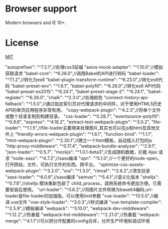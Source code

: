 # Browser support

Modern browsers and IE 10+.

# License
[MIT](http://opensource.org/licenses/MIT)

"autoprefixer": "^7.2.1",//处理css3前缀
"axios-mock-adapter": "^1.10.0",//模拟获取请求
"babel-core": "^6.26.0",//调用Babel的API进行转码
"babel-loader": "^7.1.2",//转化为es6
"babel-plugin-transform-runtime": "^6.23.0",//转化es6代码
"babel-preset-env": "^1.6.1",
"babel-polyfill": "^6.26.0",//转化es6 API代码
"babel-preset-es2015": "^6.24.1",
"babel-preset-stage-2": "^6.24.1",
"babel-register": "^6.26.0",
"chalk": "^2.3.0",//处理颜色
"connect-history-api-fallback": "^1.5.0",//通过指定索引页对代理请求的中间件，对于使用HTML5历史API的单页应用程序非常有用。
"copy-webpack-plugin": "^4.2.3",//将单个文件或整个目录复制到构建目录。
"css-loader": "^0.28.7",
"eventsource-polyfill": "^0.9.6",
"express": "^4.16.2",
"extract-text-webpack-plugin": "^3.0.2",
"file-loader": "^1.1.5",//file-loader主要用来处理图片,其实也可以在js和html及其他文件上
"friendly-errors-webpack-plugin": "^1.6.1",
"function-bind": "^1.1.1",
"html-webpack-plugin": "^2.30.1",//建立一个html模板，自动插入打包的js
"http-proxy-middleware": "^0.17.4",
"webpack-bundle-analyzer": "^2.9.1",
"json-loader": "^0.5.7",
"mockjs": "^1.0.1-beta3",//生成随机数据，拦截 Ajax 请求
"node-sass": "^4.7.2",//sass编译
"opn": "^5.1.0",//一个更好的node-open。打开网站，文件，可执行文件的东西。跨平台。
"optimize-css-assets-webpack-plugin": "^3.2.0",
"ora": "^1.3.0",
"rimraf": "^2.6.2",//清空目录
"sass-loader": "^6.0.6",//sass编译
"semver": "^5.4.1",//语义化版本
"shelljs": "^0.7.8",//shelljs 模块重新包装了 child_process，调用系统命令更加方便。它需要安装后使用。
"url-loader": "^0.6.2",//将图片文件转换为base64编码,url-loader是file-loader的加强版，可以使用limit参数
"vue-loader": "^13.5.0",//编译.vue文件
"vue-style-loader": "^3.0.3",//样式编译
"vue-template-compiler": "^2.5.9",//模板编译
"webpack": "^3.10.0",
"webpack-dev-middleware": "^1.12.2",//热重载
"webpack-hot-middleware": "^2.21.0",//热重载
"webpack-merge": "^4.1.1"//可以把分开配置的config合并，分开生产环境和调试环境